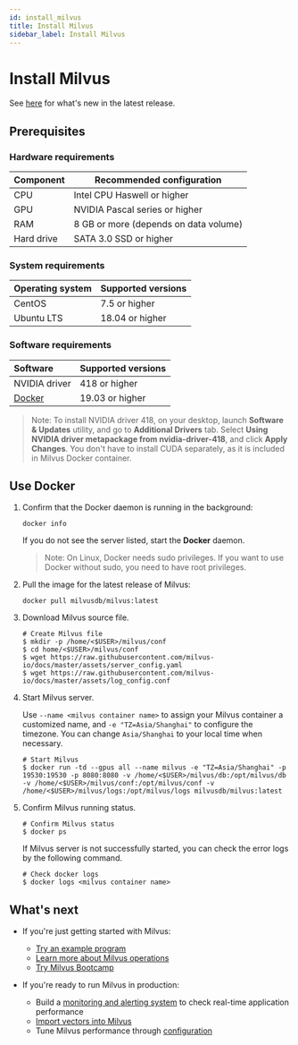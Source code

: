 ```yaml
---
id: install_milvus
title: Install Milvus
sidebar_label: Install Milvus
---
```


# Install Milvus 

See [here](../release/v0.5.1.md) for what's new in the latest release.

## Prerequisites

### Hardware requirements

| Component | Recommended configuration             |
| --------- | ------------------------------------- |
| CPU       | Intel CPU Haswell or higher           |
| GPU       | NVIDIA Pascal series or higher        |
| RAM    | 8 GB or more (depends on data volume) |
| Hard drive   | SATA 3.0 SSD or higher                |

### System requirements

 | Operating system | Supported versions |
 | :--------------------- | :----------------- |
 | CentOS                 | 7.5 or higher     |
 | Ubuntu LTS             | 18.04 or higher   |

### Software requirements

 | Software | Supported versions |
 | :--------------------- | :----------------- |
 | NVIDIA driver          | 418 or higher     |
 | [Docker](https://docs.docker.com/engine/installation/linux/docker-ce/ubuntu/)            |  19.03 or higher   |
     
   > Note: To install NVIDIA driver 418, on your desktop, launch **Software & Updates** utility, and go to **Additional Drivers** tab. Select **Using NVIDIA driver metapackage from nvidia-driver-418**, and click **Apply Changes**. You don't have to install CUDA separately, as it is included in Milvus Docker container.

## Use Docker

1. Confirm that the Docker daemon is running in the background:

   ```shell
   docker info
   ```

   If you do not see the server listed, start the **Docker** daemon.

   > Note: On Linux, Docker needs sudo privileges. If you want to use Docker without sudo, you need to have root privileges.

2. Pull the image for the latest release of Milvus:

   ```shell
   docker pull milvusdb/milvus:latest
   ```

3. Download Milvus source file.

   ```shell
   # Create Milvus file
   $ mkdir -p /home/<$USER>/milvus/conf
   $ cd home/<$USER>/milvus/conf
   $ wget https://raw.githubusercontent.com/milvus-io/docs/master/assets/server_config.yaml
   $ wget https://raw.githubusercontent.com/milvus-io/docs/master/assets/log_config.conf
   ```

4. Start Milvus server.

   Use `--name <milvus container name>` to assign your Milvus container a customized name, and `-e "TZ=Asia/Shanghai"` to configure the timezone. You can change `Asia/Shanghai` to your local time when necessary.

   ```shell
   # Start Milvus
   $ docker run -td --gpus all --name milvus -e "TZ=Asia/Shanghai" -p 19530:19530 -p 8080:8080 -v /home/<$USER>/milvus/db:/opt/milvus/db -v /home/<$USER>/milvus/conf:/opt/milvus/conf -v /home/<$USER>/milvus/logs:/opt/milvus/logs milvusdb/milvus:latest
   ```
   
5. Confirm Milvus running status.

   ```shell
   # Confirm Milvus status
   $ docker ps
   ```

   If Milvus server is not successfully started, you can check the error logs by the following command.
   
   ```shell
   # Check docker logs
   $ docker logs <milvus container name>
   ```

## What's next

- If you're just getting started with Milvus:

  - [Try an example program](example_code.md)
  - [Learn more about Milvus operations](milvus_operation.md)
  - [Try Milvus Bootcamp](https://github.com/milvus-io/bootcamp)
  
- If you're ready to run Milvus in production:

  - Build a [monitoring and alerting system](monitor.md) to check real-time application performance
  - [Import vectors into Milvus](import_data.md)
  - Tune Milvus performance through [configuration](../reference/milvus_config.md)
